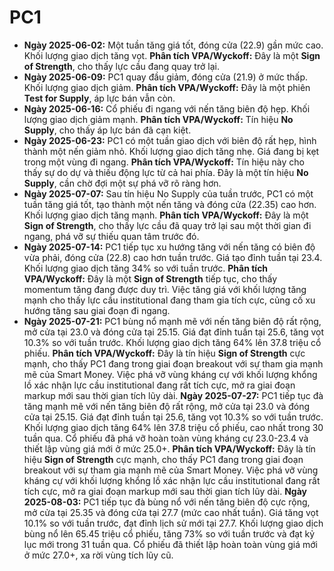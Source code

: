 # PC1

- **Ngày 2025-06-02:** Một tuần tăng giá tốt, đóng cửa (22.9) gần mức cao. Khối lượng giao dịch tăng vọt. **Phân tích VPA/Wyckoff:** Đây là một **Sign of Strength**, cho thấy lực cầu đang quay trở lại.
- **Ngày 2025-06-09:** PC1 quay đầu giảm, đóng cửa (21.9) ở mức thấp. Khối lượng giao dịch giảm. **Phân tích VPA/Wyckoff:** Đây là một phiên **Test for Supply**, áp lực bán vẫn còn.
- **Ngày 2025-06-16:** Cổ phiếu đi ngang với nến tăng biên độ hẹp. Khối lượng giao dịch giảm mạnh. **Phân tích VPA/Wyckoff:** Tín hiệu **No Supply**, cho thấy áp lực bán đã cạn kiệt.
- **Ngày 2025-06-23:** PC1 có một tuần giao dịch với biên độ rất hẹp, hình thành một nến giảm nhỏ. Khối lượng giao dịch tăng nhẹ. Giá đang bị kẹt trong một vùng đi ngang. **Phân tích VPA/Wyckoff:** Tín hiệu này cho thấy sự do dự và thiếu động lực từ cả hai phía. Đây là một tín hiệu **No Supply**, cần chờ đợi một sự phá vỡ rõ ràng hơn.
- **Ngày 2025-07-07:** Sau tín hiệu No Supply của tuần trước, PC1 có một tuần tăng giá tốt, tạo thành một nến tăng và đóng cửa (22.35) cao hơn. Khối lượng giao dịch tăng mạnh. **Phân tích VPA/Wyckoff:** Đây là một **Sign of Strength**, cho thấy lực cầu đã quay trở lại sau một thời gian đi ngang, phá vỡ sự thiếu quan tâm trước đó.
- **Ngày 2025-07-14:** PC1 tiếp tục xu hướng tăng với nến tăng có biên độ vừa phải, đóng cửa (22.8) cao hơn tuần trước. Giá tạo đỉnh tuần tại 23.4. Khối lượng giao dịch tăng 34% so với tuần trước. **Phân tích VPA/Wyckoff:** Đây là một **Sign of Strength** tiếp tục, cho thấy momentum tăng đang được duy trì. Việc tăng giá với khối lượng tăng mạnh cho thấy lực cầu institutional đang tham gia tích cực, củng cố xu hướng tăng sau giai đoạn đi ngang.
- **Ngày 2025-07-21:** PC1 bùng nổ mạnh mẽ với nến tăng biên độ rất rộng, mở cửa tại 23.0 và đóng cửa tại 25.15. Giá đạt đỉnh tuần tại 25.6, tăng vọt 10.3% so với tuần trước. Khối lượng giao dịch tăng 64% lên 37.8 triệu cổ phiếu. **Phân tích VPA/Wyckoff:** Đây là tín hiệu **Sign of Strength** cực mạnh, cho thấy PC1 đang trong giai đoạn breakout với sự tham gia mạnh mẽ của Smart Money. Việc phá vỡ vùng kháng cự với khối lượng khổng lồ xác nhận lực cầu institutional đang rất tích cực, mở ra giai đoạn markup mới sau thời gian tích lũy dài.
**Ngày 2025-07-27:** PC1 tiếp tục đà tăng mạnh mẽ với nến tăng biên độ rất rộng, mở cửa tại 23.0 và đóng cửa tại 25.15. Giá đạt đỉnh tuần tại 25.6, tăng vọt 10.3% so với tuần trước. Khối lượng giao dịch tăng 64% lên 37.8 triệu cổ phiếu, cao nhất trong 30 tuần qua. Cổ phiếu đã phá vỡ hoàn toàn vùng kháng cự 23.0-23.4 và thiết lập vùng giá mới ở mức 25.0+. **Phân tích VPA/Wyckoff:** Đây là tín hiệu **Sign of Strength** cực mạnh, cho thấy PC1 đang trong giai đoạn breakout với sự tham gia mạnh mẽ của Smart Money. Việc phá vỡ vùng kháng cự với khối lượng khổng lồ xác nhận lực cầu institutional đang rất tích cực, mở ra giai đoạn markup mới sau thời gian tích lũy dài.
**Ngày 2025-08-03:** PC1 tiếp tục đà bùng nổ với nến tăng biên độ cực rộng, mở cửa tại 25.35 và đóng cửa tại 27.7 (mức cao nhất tuần). Giá tăng vọt 10.1% so với tuần trước, đạt đỉnh lịch sử mới tại 27.7. Khối lượng giao dịch bùng nổ lên 65.45 triệu cổ phiếu, tăng 73% so với tuần trước và đạt kỷ lục mới trong 31 tuần qua. Cổ phiếu đã thiết lập hoàn toàn vùng giá mới ở mức 27.0+, xa rời vùng tích lũy cũ.
